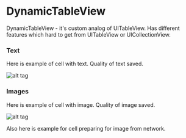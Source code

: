 # DynamicTableView
DynamicTableView - it's custom analog of UITableView. Has different features which hard to get from UITableView or UICollectionView.

### Text
Here is example of cell with text. Quality of text saved.

![alt tag](https://github.com/alex-ost/DynamicTableView/blob/master/Example/MiscData/text.gif)

### Images
Here is example of cell with image. Quality of image saved.

![alt tag](https://github.com/alex-ost/DynamicTableView/blob/master/Example/MiscData/Images.gif)

Also here is example for cell preparing for image from network.
